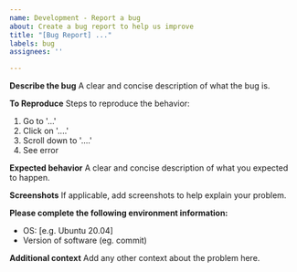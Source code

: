 ```yaml
---
name: Development - Report a bug
about: Create a bug report to help us improve
title: "[Bug Report] ..."
labels: bug
assignees: ''

---
```


**Describe the bug**
A clear and concise description of what the bug is.

**To Reproduce**
Steps to reproduce the behavior:
1. Go to '...'
2. Click on '....'
3. Scroll down to '....'
4. See error

**Expected behavior**
A clear and concise description of what you expected to happen.

**Screenshots**
If applicable, add screenshots to help explain your problem.

**Please complete the following environment information:**
- OS: [e.g. Ubuntu 20.04]
- Version of software (eg. commit)

**Additional context**
Add any other context about the problem here.
